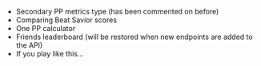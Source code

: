 - Secondary PP metrics type (has been commented on before)
- Comparing Beat Savior scores
- One PP calculator
- Friends leaderboard (will be restored when new endpoints are added to the API)
- If you play like this...